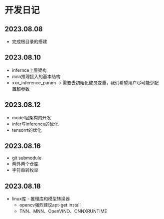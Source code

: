# 开发日记

## 2023.08.08
+ 完成根目录的搭建

## 2023.08.10
+ infernce上层架构
+ mnn推理接入的基本结构
+ xxx_inference_param -> 需要去初始化成员变量，我们希望用户尽可能少配置超参数

## 2023.08.12
+ model层架构的开发
+ infer与inference的优化
+ tensorrt的优化

## 2023.08.16
+ git submodule
+ 两外两个仓库
+ 字符串转枚举

## 2023.08.18
+ linux库 - 推理库和模型转换器
  + opencv强烈建议apt-get install
  + TNN、MNN、OpenVINO、ONNXRUNTIME